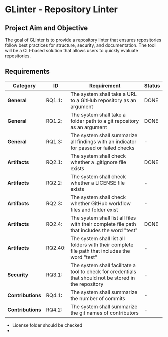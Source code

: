 # GLinter - Repository Linter 

## Project Aim and Objective
The goal of GLinter is to provide a repository linter that ensures repositories follow best practices for structure, security, and documentation. The tool will be a CLI-based solution that allows users to quickly evaluate repositories.

## Requirements

| Category   | ID | Requirement                                                                                     | Status  |
|------------|----|------------------------------------------------------------------------------------------------|---------|
| **General**   | RQ1.1:| The system shall take a URL to a GitHub repository as an argument                     | DONE      |
| **General**   | RQ1.2:| The system shall take a folder path to a git repository as an argument                | DONE    |
| **General**   | RQ1.3:| The system shall summarize all findings with an indicator for passed or failed checks | -       |
| **Artifacts** | RQ2.1:| The system shall check whether a .gitignore file exists                               | DONE    |
| **Artifacts** | RQ2.2:| The system shall check whether a LICENSE file exists                                  | -       |
| **Artifacts** | RQ2.3:| The system shall check whether GitHub workflow files and folder exist                 | -       |
| **Artifacts** | RQ2.4:| The system shall list all files with their complete file path that includes the word "test" | DONE    |
| **Artifacts** | RQ2.40:| The system shall list all folders with their complete file path that includes the word "test" | -       |
| **Security**  | RQ3.1:| The system shall facilitate a tool to check for credentials that should not be stored in the repository | -  |
| **Contributions** | RQ4.1:| The system shall summarize the number of commits                                      | -       |
| **Contributions** | RQ4.2:| The system shall summarize the git names of contributors                              | -       |


- License folder should be checked
- 
